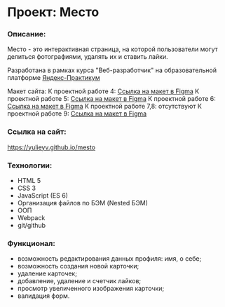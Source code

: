 # Проект: Место

### Описание:
Место - это интерактивная страница, на которой пользователи могут делиться фотографиями, удалять их и ставить лайки.

Разработана в рамках курса "Веб-разработчик" на образовательной платформе [Яндекс-Практикум](https://practicum.yandex.ru/)

Макет сайта: 
К проектной работе 4: [Ссылка на макет в Figma](https://www.figma.com/file/2cn9N9jSkmxD84oJik7xL7/JavaScript.-Sprint-4?node-id=0%3A1)
К проектной работе 5: [Ссылка на макет в Figma](https://www.figma.com/file/bjyvbKKJN2naO0ucURl2Z0/JavaScript.-Sprint-5?node-id=0%3A1)
К проектной работе 6: [Ссылка на макет в Figma](https://www.figma.com/file/kRVLKwYG3d1HGLvh7JFWRT/JavaScript.-Sprint-6?node-id=0%3A1)
К проектной работе 7,8: отсутствуют
К проектной работе 9: [Ссылка на макет в Figma](hhttps://www.figma.com/file/PSdQFRHoxXJFs2FH8IXViF/JavaScript-9-sprint?node-id=0%3A1)
### Ссылка на сайт:
https://yulieyv.github.io/mesto

### Технологии:
- HTML 5
- CSS 3
- JavaScript (ES 6)
- Организация файлов по БЭМ (Nested БЭМ)
- ООП
- Webpack
- git/github

### Функционал:
- возможность редактирования данных профиля: имя, о себе;
- возможность создания новой карточки;
- удаление карточек;
- добавление, удаление и счетчик лайков;
- просмотр увеличенного изображения карточки;
- валидация форм.